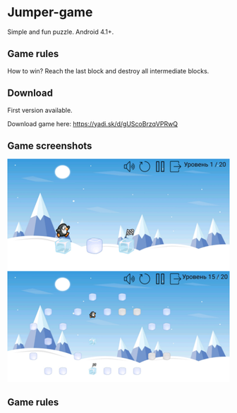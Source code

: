 # Jumper-game
Simple and fun puzzle. Android 4.1+.

## Game rules
How to win? Reach the last block and destroy all intermediate blocks.

## Download
First version available.

Download game here: https://yadi.sk/d/gUScoBrzqVPRwQ

## Game screenshots
![](https://github.com/Nikitagritsaenko/Jumper-game/blob/master/screenshots/screen1.jpg)
![](https://github.com/Nikitagritsaenko/Jumper-game/blob/master/screenshots/screen2.jpg)
## Game rules



